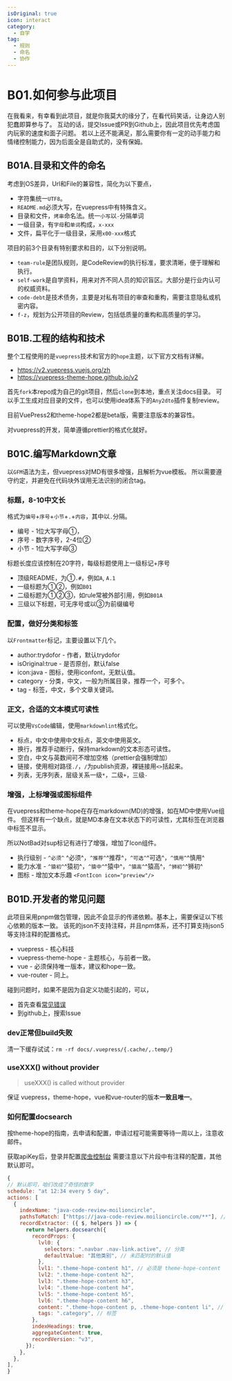 ```yaml
---
isOriginal: true
icon: interact
category:
  - 自学
tag:
  - 规则
  - 命名
  - 协作
---
```


# B01.如何参与此项目

在我看来，有幸看到此项目，就是你我莫大的缘分了，在看代码笑话，让身边人别犯蠢即算参与了。
互动的话，提交Issue或PR到Github上，因此项目优先考虑国内玩家的速度和面子问题。
若以上还不能满足，那么需要你有一定的动手能力和情绪控制能力，因为后面全是自助式的，没有保姆。

## B01A.目录和文件的命名

考虑到OS差异，Url和File的兼容性，简化为以下要点，

* 字符集统一`UTF8`。
* `README.md`必须大写，在vuepress中有特殊含义。
* 目录和文件，`烤串`命名法。统一`小写`以`-`分隔单词
* 一级目录，有`字母`和`单词`构成，`x-xxx`
* 文件，扁平化于一级目录，采用`x00-xxx`格式

项目的前3个目录有特别要求和目的，以下分别说明。

* `team-rule`是团队规则，是CodeReview的执行标准，要求清晰，便于理解和执行。
* `self-work`是自学资料，用来对齐不同人员的知识盲区。大部分是行业内认可的权威资料。
* `code-debt`是技术债务，主要是对私有项目的审查和重构，需要注意隐私或机密内容。
* `f-z`，规划为公开项目的Review，包括低质量的重构和高质量的学习。

## B01B.工程的结构和技术

整个工程使用的是`vuepress`技术和官方的`hope`主题，以下官方文档有详解。

* <https://v2.vuepress.vuejs.org/zh>
* <https://vuepress-theme-hope.github.io/v2>

首先`fork`本repo成为自己的git项目，然后`clone`到本地，重点关注docs目录。
可以手工生成对应目录的文件，也可以使用idea体系下的`Any2dto`插件复制review。

目前VuePress2和theme-hope2都是beta版，需要注意版本的兼容性。

对vuepress的开发，简单遵循prettier的格式化就好。

## B01C.编写Markdown文章

以`GFM`语法为主，但vuepress对MD有很多增强，且解析为vue模板。
所以需要遵守约定，并避免在代码块外误用无法识别的闭合tag。

### 标题，8-10中文长

格式为`编号`+`序号`+`小节`+`.`+`内容`，其中以`.`分隔。

* 编号 - 1位大写字母①，
* 序号 - 数字序号，2-4位②
* 小节 - 1位大写字母③

标题长度应该控制在20字符，每级标题使用上一级标记+序号

* 顶级README，为①`.#`，例如`A`, `A.1`
* 一级标题为①②，例如`B01`
* 二级标题为①②③，如rule常被外部引用，例如`B01A`
* 三级以下标题，可无序号或以③为前缀编号

### 配置，做好分类和标签

以`Frontmatter`标记，主要设置以下几个。

* author:trydofor - 作者，默认trydofor
* isOriginal:true - 是否原创，默认false
* icon:java - 图标，使用iconfont，无默认值。
* category - 分类，中文，一般为所属目录，推荐一个，可多个。
* tag - 标签，中文，多个文章关键词。

### 正文，合适的文本模式可读性

可以使用`VsCode`编辑，使用`markdownlint`格式化。

* 标点，中文中使用中文标点，英文中使用英文。
* 换行，推荐手动断行，保持markdown的文本形态可读性。
* 空白，中文与英数间可不增加空格（prettier会强制增加）
* 链接，使用相对路径`./`，`/`为publish资源，裸链接用`<>`括起来。
* 列表，无序列表，层级关系一级`*`，二级`+`，三级`-`

### 增强，上标增强或图标组件

在vuepress和theme-hope在存在markdown(MD)的增强，如在MD中使用Vue组件。
但这样有一个缺点，就是MD本身在文本状态下的可读性，尤其标签在浏览器中标签不显示。

所以NotBad对sup标记有进行了增强，增加了Icon组件。

* 执行级别 - `^必须^` ^必须^，`^推荐^`^推荐^，`^可选^`^可选^，`^慎用^`^慎用^
* 能力水准 - `^猿初^`^猿初^，`^猿中^`^猿中^，`^猿高^`^猿高^，`^狮初^`^狮初^
* 图标 - 增加文本乐趣 `<FontIcon icon="preview"/>` <FontIcon icon="preview"/>

## B01D.开发者的常见问题

此项目采用pnpm做包管理，因此不会显示的传递依赖。基本上，需要保证以下核心依赖的版本一致。
该死的json不支持注释，并且npm体系，还不打算支持json5等支持注释的配置格式。

* vuepress - 核心科技
* vuepress-theme-hope - 主题核心，与前者一致。
* vue - 必须保持唯一版本，建议和hope一致。
* vue-router - 同上。

碰到问题时，如果不是因为自定义功能引起的，可以，

* 首先查看[常见错误](https://vuepress-theme-hope.github.io/v2/zh/faq/)
* 到github上，搜索Issue

### dev正常但build失败

清一下缓存试试：`rm -rf docs/.vuepress/{.cache/,.temp/}`

### useXXX() without provider

> useXXX() is called without provider

保证 vuepress，theme-hope，vue和vue-router的版本**一致且唯一**。

### 如何配置docsearch

按theme-hope的指南，去申请和配置，申请过程可能需要等待一周以上，注意收邮件。

获取apiKey后，登录并配置[爬虫控制台](https://crawler.algolia.com/admin/crawlers)
需要注意以下片段中有注释的配置，其他默认即可。

```js
{
// 默认即可，咱们改成了奇怪的数字
schedule: "at 12:34 every 5 day",
actions: [
  {
    indexName: "java-code-review-moilioncircle",
    pathsToMatch: ["https://java-code-review.moilioncircle.com/**"], // 先匹配，再Extractor
    recordExtractor: ({ $, helpers }) => {
      return helpers.docsearch({
        recordProps: {
          lvl0: {
            selectors: ".navbar .nav-link.active", // 分类
            defaultValue: "其他类别", // 未匹配时的默认值
          },
          lvl1: ".theme-hope-content h1", // 必须是 theme-hope-content
          lvl2: ".theme-hope-content h2",
          lvl3: ".theme-hope-content h3",
          lvl4: ".theme-hope-content h4",
          lvl5: ".theme-hope-content h5",
          lvl6: ".theme-hope-content h6",
          content: ".theme-hope-content p, .theme-hope-content li", // 正文
          tags: ".category", // 标签
        },
        indexHeadings: true,
        aggregateContent: true,
        recordVersion: "v3",
      });
    },
  },
],
}
```
